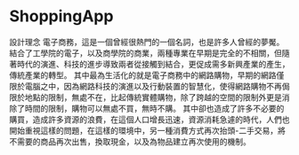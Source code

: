 # ShoppingApp
設計理念
電子商務，這是一個曾經很熱門的一個名詞，也是許多人曾經的夢魘。結合了工學院的電子，以及商學院的商業，兩種專業在早期是完全的不相關，但隨著時代的演進、科技的進步導致兩者從接觸到結合，更促成需多新興產業的產生，傳統產業的轉型。
其中最為生活化的就是電子商務中的網路購物，早期的網路僅限於電腦之中，因為網路科技的演進以及行動裝置的智慧化，使得網路購物不再侷限於地點的限制，無處不在，比起傳統實體購物，除了跨越的空間的限制外更是消除了時間的限制，購物可以無處不買，無時不購。
其中卻也造成了許多不必要的購買，造成許多資源的浪費，在這個人口增長迅速，資源消耗急遽的時代，人們也開始重視這樣的問題，在這樣的環境中，另一種消費方式再次抬頭-二手交易，將不需要的商品再次出售，換取現金，以及為物品建立再次使用的機制。

